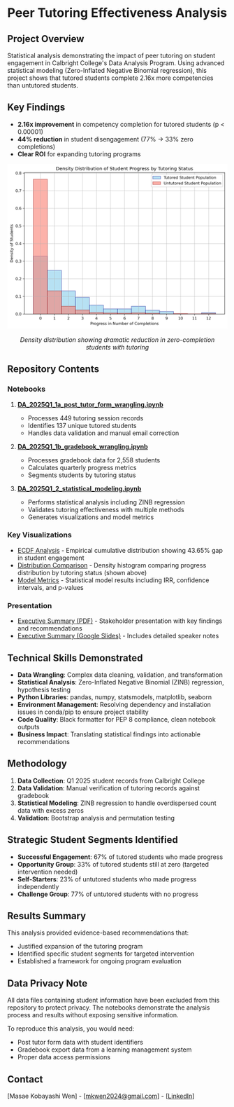 # Peer Tutoring Effectiveness Analysis

## Project Overview
Statistical analysis demonstrating the impact of peer tutoring on student engagement in Calbright College's Data Analysis Program. Using advanced statistical modeling (Zero-Inflated Negative Binomial regression), this project shows that tutored students complete 2.16x more competencies than untutored students.

## Key Findings
- **2.16x improvement** in competency completion for tutored students (p < 0.00001)
- **44% reduction** in student disengagement (77% → 33% zero completions)
- **Clear ROI** for expanding tutoring programs

<p align="center">
  <img src="data_modeling_output/histogram_2025Q1.png" width="650">
</p>
<p align="center"><i>Density distribution showing dramatic reduction in zero-completion students with tutoring</i></p>

## Repository Contents

### Notebooks
1. **[DA_2025Q1_1a_post_tutor_form_wrangling.ipynb](notebooks/DA_2025Q1_1a_post_tutor_form_wrangling.ipynb)** 
   - Processes 449 tutoring session records
   - Identifies 137 unique tutored students
   - Handles data validation and manual email correction

2. **[DA_2025Q1_1b_gradebook_wrangling.ipynb](notebooks/DA_2025Q1_1b_gradebook_wrangling.ipynb)** 
   - Processes gradebook data for 2,558 students
   - Calculates quarterly progress metrics
   - Segments students by tutoring status

3. **[DA_2025Q1_2_statistical_modeling.ipynb](notebooks/DA_2025Q1_2_statistical_modeling.ipynb)** 
   - Performs statistical analysis including ZINB regression
   - Validates tutoring effectiveness with multiple methods
   - Generates visualizations and model metrics

### Key Visualizations
- [ECDF Analysis](data_modeling_output/ecdf_2025Q1.png) - Empirical cumulative distribution showing 43.65% gap in student engagement
- [Distribution Comparison](data_modeling_output/histogram_2025Q1.png) - Density histogram comparing progress distribution by tutoring status (shown above)
- [Model Metrics](data_modeling_output/zinb_model_metrics_2025Q1.csv) - Statistical model results including IRR, confidence intervals, and p-values

### Presentation
- [Executive Summary (PDF)](presentations/Calbright_Tutoring_Impact_Analysis_2025_MKW.pdf) - Stakeholder presentation with key findings and recommendations
- [Executive Summary (Google Slides)](https://docs.google.com/presentation/d/1XuSMRpGwxlzaQ8unsDDhAwWEUM7NEmPTf7Ub73tAdzI/edit?usp=sharing) - Includes detailed speaker notes

## Technical Skills Demonstrated
- **Data Wrangling**: Complex data cleaning, validation, and transformation
- **Statistical Analysis**: Zero-Inflated Negative Binomial (ZINB) regression, hypothesis testing
- **Python Libraries**: pandas, numpy, statsmodels, matplotlib, seaborn
- **Environment Management**: Resolving dependency and installation issues in conda/pip to ensure project stability
- **Code Quality**: Black formatter for PEP 8 compliance, clean notebook outputs
- **Business Impact**: Translating statistical findings into actionable recommendations

## Methodology
1. **Data Collection**: Q1 2025 student records from Calbright College
2. **Data Validation**: Manual verification of tutoring records against gradebook
3. **Statistical Modeling**: ZINB regression to handle overdispersed count data with excess zeros
4. **Validation**: Bootstrap analysis and permutation testing

## Strategic Student Segments Identified
- **Successful Engagement**: 67% of tutored students who made progress
- **Opportunity Group**: 33% of tutored students still at zero (targeted intervention needed)
- **Self-Starters**: 23% of untutored students who made progress independently
- **Challenge Group**: 77% of untutored students with no progress

## Results Summary
This analysis provided evidence-based recommendations that:
- Justified expansion of the tutoring program
- Identified specific student segments for targeted intervention
- Established a framework for ongoing program evaluation

## Data Privacy Note
All data files containing student information have been excluded from this repository to protect privacy. The notebooks demonstrate the analysis process and results without exposing sensitive information. 

To reproduce this analysis, you would need:
- Post tutor form data with student identifiers
- Gradebook export data from a learning management system
- Proper data access permissions

## Contact
[Masae Kobayashi Wen] - [mkwen2024@gmail.com] - [[LinkedIn](https://www.linkedin.com/in/masae-kobayashi-wen-42241a13/)]